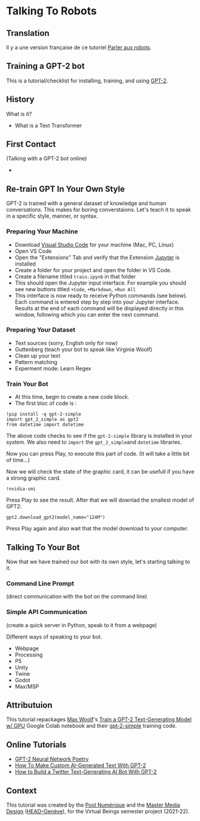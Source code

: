 # Talking To Robots

## Translation
Il y a une version française de ce tutoriel [Parler aux robots](LISEZMOI.md).

## Training a GPT-2 bot
This is a tutorial/checklist for installing, training, and using [GPT-2](https://en.wikipedia.org/wiki/GPT-2).

## History
What is it?

- What is a Text Transformer

## First Contact
(Talking with a GPT-2 bot online)
- [](https://app.inferkit.com/demo)

## Re-train GPT In Your Own Style
GPT-2 is trained with a general dataset of knowledge and human conversations. This makes for boring converstaions. Let's teach it to speak in a specific style, manner, or syntax.

### Preparing Your Machine
- Download [Visual Studio Code](https://code.visualstudio.com) for your machine (Mac, PC, Linux)
- Open VS Code 
- Open the "Extensions" Tab and verify that the Extension [Jupyter](https://marketplace.visualstudio.com/items?itemName=ms-toolsai.jupyter) is installed
- Create a folder for your project and open the folder in VS Code.
- Create a filename titled `train.ipynb` in that folder
- This should open the Jupyter input interface. For example you should see new buttons titled `+Code`, `+Markdown`, `>Run All`
- This interface is now ready to receive Python commands (see below). Each command is entered step by step into your Jupyter interface. Results at the end of each command will be displayed directly in this window, following which you can enter the next command.

### Preparing Your Dataset
- Text sources (sorry, English only for now)
- Guttenberg (teach your bot to speak like Virginia Woolf)
- Clean up your text
- Pattern matching
- Experment mode: Learn Regex 

### Train Your Bot
- At this time, begin to create a new code block.
- The first bloc of code is :

```
!pip install -q gpt-2-simple
import gpt_2_simple as gpt2
from datetime import datetime
```

The above code checks to see if the `gpt-2-simple` library is installed in your system. We also need to `import` the `gpt_2_simple`and `datetime` libraries. 

Now you can press Play, to execute this part of code. (It will take a little bit of time...)
 
Now we will check the state of the graphic card, it can be usefull if you have a strong graphic card.

```
!nvidia-smi
```

Press Play to see the result.
After that we will downlad the smallest model of GPT2:

```
gpt2.download_gpt2(model_name="124M")
```

Press Play again and also wait that the model download to your computer.

## Talking To Your Bot
Now that we have trained our bot with its own style, let's starting talking to it.

### Command Line Prompt
(direct communication with the bot on the command line)

### Simple API Communication
(create a quick server in Python, speak to it from a webpage)

Different ways of speaking to your bot.
- Webpage
- Processing
- P5
- Unity
- Twine
- Godot
- Max/MSP

## Attributuion
This tutorial repackages [Max Woolf](https://minimaxir.com)'s [Train a GPT-2 Text-Generating Model w/ GPU]() Google Colab notebook and their [gpt-2-simple](https://github.com/minimaxir/gpt-2-simple) training code.

## Online Tutorials
- [GPT-2 Neural Network Poetry](https://www.gwern.net/GPT-2)
- [How To Make Custom AI-Generated Text With GPT-2](https://minimaxir.com/2019/09/howto-gpt2/)
- [How to Build a Twitter Text-Generating AI Bot With GPT-2](https://minimaxir.com/2020/01/twitter-gpt2-bot/)

## Context
This tutorial was created by the [Pool Numérique](https://www.hesge.ch/head/formations-recherche/pool-numerique) and the [Master Media Design](https://www.hesge.ch/head/formations-recherche/master-en-media-design) ([HEAD–Genève](https://www.hesge.ch/head)), for the Virtual Beings semester project (2021-22).
